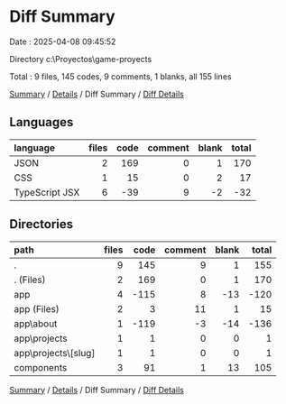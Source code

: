 # Diff Summary

Date : 2025-04-08 09:45:52

Directory c:\\Proyectos\\game-proyects

Total : 9 files,  145 codes, 9 comments, 1 blanks, all 155 lines

[Summary](results.md) / [Details](details.md) / Diff Summary / [Diff Details](diff-details.md)

## Languages
| language | files | code | comment | blank | total |
| :--- | ---: | ---: | ---: | ---: | ---: |
| JSON | 2 | 169 | 0 | 1 | 170 |
| CSS | 1 | 15 | 0 | 2 | 17 |
| TypeScript JSX | 6 | -39 | 9 | -2 | -32 |

## Directories
| path | files | code | comment | blank | total |
| :--- | ---: | ---: | ---: | ---: | ---: |
| . | 9 | 145 | 9 | 1 | 155 |
| . (Files) | 2 | 169 | 0 | 1 | 170 |
| app | 4 | -115 | 8 | -13 | -120 |
| app (Files) | 2 | 3 | 11 | 1 | 15 |
| app\\about | 1 | -119 | -3 | -14 | -136 |
| app\\projects | 1 | 1 | 0 | 0 | 1 |
| app\\projects\\[slug] | 1 | 1 | 0 | 0 | 1 |
| components | 3 | 91 | 1 | 13 | 105 |

[Summary](results.md) / [Details](details.md) / Diff Summary / [Diff Details](diff-details.md)